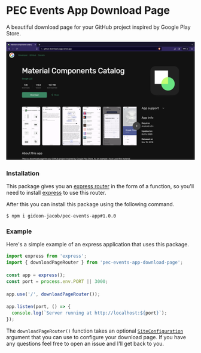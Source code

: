 # PEC Events App Download Page

A beautiful download page for your GitHub project inspired by Google Play Store.

![Preview](./preview.png)

### Installation

This package gives you an [express router](https://expressjs.com/en/5x/api.html#router) in the form of a function, so you'll need to install [express](https://www.npmjs.com/package/express) to use this router.

After this you can install this package using the following command.

```sh
$ npm i gideon-jacob/pec-events-app#1.0.0
```

### Example

Here's a simple example of an express application that uses this package.

```ts
import express from 'express';
import { downloadPageRouter } from 'pec-events-app-download-page';

const app = express();
const port = process.env.PORT || 3000;

app.use('/', downloadPageRouter());

app.listen(port, () => {
  console.log(`Server running at http://localhost:${port}`);
});
```

The `downloadPageRouter()` function takes an optional [`SiteConfiguration`](./index.d.ts) argument that you can use to configure your download page. If you have any questions feel free to open an issue and I'll get back to you.
